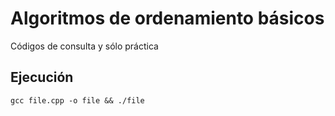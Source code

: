# Algoritmos de ordenamiento básicos

Códigos de consulta y sólo práctica

## Ejecución

```
gcc file.cpp -o file && ./file
```
